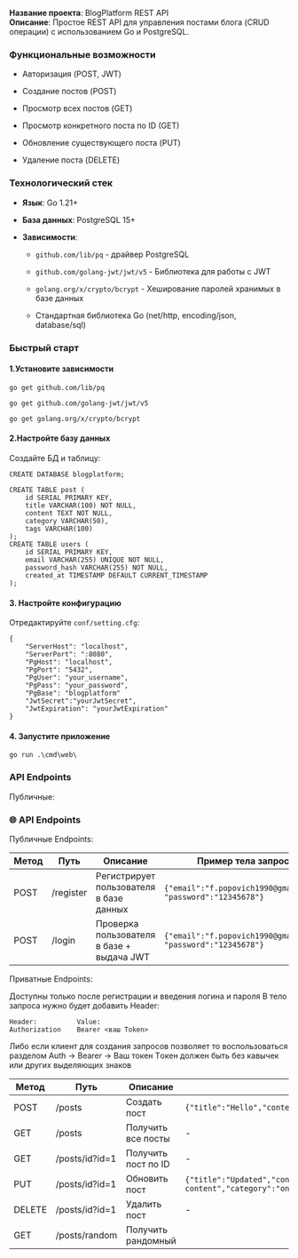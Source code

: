 

**Название проекта**: BlogPlatform REST API  
**Описание**: Простое REST API для управления постами блога (CRUD операции) с использованием Go и PostgreSQL.

### Функциональные возможности

- Авторизация (POST, JWT)
	
- Создание постов (POST)
    
- Просмотр всех постов (GET)
    
- Просмотр конкретного поста по ID (GET)
    
- Обновление существующего поста (PUT)
    
- Удаление поста (DELETE) 

### Технологический стек

- **Язык**: Go 1.21+
    
- **База данных**: PostgreSQL 15+
    
- **Зависимости**:
    
    - `github.com/lib/pq` - драйвер PostgreSQL
	    
    - `github.com/golang-jwt/jwt/v5` - Библиотека для работы с JWT
	    
    -  `golang.org/x/crypto/bcrypt` - Хеширование паролей хранимых в базе данных
        
    - Стандартная библиотека Go (net/http, encoding/json, database/sql)


### Быстрый старт

#### 1.Установите зависимости
```
go get github.com/lib/pq

go get github.com/golang-jwt/jwt/v5

go get golang.org/x/crypto/bcrypt
```


#### 2.Настройте базу данных

Создайте БД и таблицу:

```
CREATE DATABASE blogplatform;

CREATE TABLE post (
    id SERIAL PRIMARY KEY,
    title VARCHAR(100) NOT NULL,
    content TEXT NOT NULL,
    category VARCHAR(50),
    tags VARCHAR(100)
);
CREATE TABLE users (
    id SERIAL PRIMARY KEY,
    email VARCHAR(255) UNIQUE NOT NULL,
    password_hash VARCHAR(255) NOT NULL,
    created_at TIMESTAMP DEFAULT CURRENT_TIMESTAMP
);
```

#### 3. Настройте конфигурацию

Отредактируйте `conf/setting.cfg`:

```
{
    "ServerHost": "localhost",
    "ServerPort": ":8080",
    "PgHost": "localhost",
    "PgPort": "5432",
    "PgUser": "your_username",
    "PgPass": "your_password",
    "PgBase": "blogplatform"
    "JwtSecret":"yourJwtSecret",
    "JwtExpiration": "yourJwtExpiration"
}
```

#### 4. Запустите приложение

```
go run .\cmd\web\
```

### API Endpoints

Публичные:
### 🌐 API Endpoints

Публичные Endpoints:

| Метод | Путь      | Описание                                   | Пример тела запроса                                           |
| ----- | --------- | ------------------------------------------ | ------------------------------------------------------------- |
| POST  | /register | Регистрирует пользователя в базе данных    | `{"email":"f.popovich1990@gmail.com", "password":"12345678"}` |
| POST  | /login    | Проверка пользователя в  базе + выдача JWT | `{"email":"f.popovich1990@gmail.com", "password":"12345678"}` |

Приватные Endpoints:

Доступны только после регистрации и введения логина и пароля
В тело запроса нужно будет добавить Header:

```
Header:          Value:
Authorization    Bearer <ваш Token>
```

Либо если клиент для создания запросов позволяет то воспользоваться разделом Auth -> Bearer -> Ваш токен 
Tокен должен быть без кавычек или других выделяющих знаков

| Метод  | Путь           | Описание            | Пример тела запроса                                                                   |
| ------ | -------------- | ------------------- | ------------------------------------------------------------------------------------- |
| POST   | /posts         | Создать пост        | `{"title":"Hello","content":"World","category":"general","tags":"new"}`               |
| GET    | /posts         | Получить все посты  | -                                                                                     |
| GET    | /posts/id?id=1 | Получить пост по ID | -                                                                                     |
| PUT    | /posts/id?id=1 | Обновить пост       | `{"title":"Updated","content":"New content","category":"online","tags":"table game"}` |
| DELETE | /posts/id?id=1 | Удалить пост        | -                                                                                     |
| GET    | /posts/random  | Получить рандомный  |


